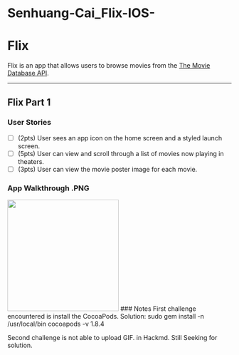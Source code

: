 # Senhuang-Cai_Flix-IOS-
# Flix

Flix is an app that allows users to browse movies from the [The Movie Database API](http://docs.themoviedb.apiary.io/#).

---

## Flix Part 1

### User Stories
- [ ] (2pts) User sees an app icon on the home screen and a styled launch screen.
- [ ] (5pts) User can view and scroll through a list of movies now playing in theaters.
- [ ] (3pts) User can view the movie poster image for each movie.

### App Walkthrough .PNG
<img src="https://i.imgur.com/uYwlA4x.gif" width=250/>
### Notes
First challenge encountered is install the CocoaPods.
Solution: sudo gem install -n /usr/local/bin cocoapods -v 1.8.4

Second challenge is not able to upload GIF. in Hackmd. Still Seeking for solution.




